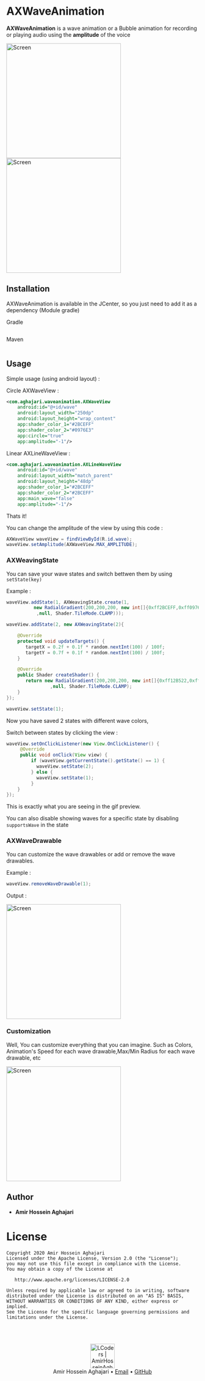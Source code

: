 # AXWaveAnimation
 **AXWaveAnimation** is a wave animation or a Bubble animation for recording or playing audio using the **amplitude** of the voice

<img src="./Screenshot.png" width=300 title="Screen"> <img src="./AXWaveAnimation.gif" width=300 title="Screen">


## Installation

AXWaveAnimation is available in the JCenter, so you just need to add it as a dependency (Module gradle)

Gradle
```gradle

```

Maven
```xml

```

## Usage

Simple usage (using android layout) :

Circle AXWaveView :
```xml
<com.aghajari.waveanimation.AXWaveView
    android:id="@+id/wave"
    android:layout_width="250dp"
    android:layout_height="wrap_content"
    app:shader_color_1="#2BCEFF"
    app:shader_color_2="#0976E3"
    app:circle="true"
    app:amplitude="-1"/>
```

Linear AXLineWaveView :
```xml
<com.aghajari.waveanimation.AXLineWaveView
    android:id="@+id/wave"
    android:layout_width="match_parent"
    android:layout_height="48dp"
    app:shader_color_1="#2BCEFF"
    app:shader_color_2="#2BCEFF"
    app:main_wave="false"
    app:amplitude="-1"/>
```

Thats it!

You can change the amplitude of the view by using this code :
```java
AXWaveView waveView = findViewById(R.id.wave);
waveView.setAmplitude(AXWaveView.MAX_AMPLITUDE);
```

### AXWeavingState
You can save your wave states and switch bettwen them by using `setState(key)`

Example :

```java
waveView.addState(1, AXWeavingState.create(1,
          new RadialGradient(200,200,200, new int[]{0xff2BCEFF,0xff0976E3}
           ,null, Shader.TileMode.CLAMP)));

waveView.addState(2, new AXWeavingState(2){

    @Override
    protected void updateTargets() {
       targetX = 0.2f + 0.1f * random.nextInt(100) / 100f;
       targetY = 0.7f + 0.1f * random.nextInt(100) / 100f;
    }

    @Override
    public Shader createShader() {
       return new RadialGradient(200,200,200, new int[]{0xff12B522,0xff00D6C1}
                ,null, Shader.TileMode.CLAMP);
    }
});

waveView.setState(1);
```

Now you have saved 2 states with different wave colors,

Switch between states by clicking the view :
```java
waveView.setOnClickListener(new View.OnClickListener() {
     @Override
     public void onClick(View view) {
         if (waveView.getCurrentState().getState() == 1) {
           waveView.setState(2);
         } else {
           waveView.setState(1);
         }
    }
});
```

This is exactly what you are seeing in the gif preview.

You can also disable showing waves for a specific state by disabling `supportsWave` in the state

### AXWaveDrawable
You can customize the wave drawables or add or remove the wave drawables.

Example :
```java
waveView.removeWaveDrawable(1);
```

Output :

<img src="./Screenshot2.png" width=300 title="Screen">

### Customization
Well, You can customize everything that you can imagine.
Such as Colors, Animation's Speed for each wave drawable,Max/Min Radius for each wave drawable, etc

<img src="./Screenshot3.png" width=300 title="Screen">

## Author 
- **Amir Hossein Aghajari**

License
=======

    Copyright 2020 Amir Hossein Aghajari
    Licensed under the Apache License, Version 2.0 (the "License");
    you may not use this file except in compliance with the License.
    You may obtain a copy of the License at

       http://www.apache.org/licenses/LICENSE-2.0

    Unless required by applicable law or agreed to in writing, software
    distributed under the License is distributed on an "AS IS" BASIS,
    WITHOUT WARRANTIES OR CONDITIONS OF ANY KIND, either express or implied.
    See the License for the specific language governing permissions and
    limitations under the License.


<br><br>
<div align="center">
  <img width="64" alt="LCoders | AmirHosseinAghajari" src="https://user-images.githubusercontent.com/30867537/90538314-a0a79200-e193-11ea-8d90-0a3576e28a18.png">
  <br><a>Amir Hossein Aghajari</a> • <a href="mailto:amirhossein.aghajari.82@gmail.com">Email</a> • <a href="https://github.com/Aghajari">GitHub</a>
</div>
